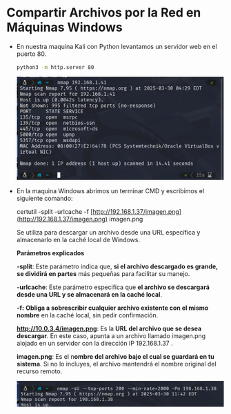 # Compartir Archivos por la Red en Máquinas Windows

- En nuestra maquina Kali con Python levantamos un servidor web  en el puerto 80.
    
    ```bash
    python3 -m http.server 80
    ```
    
    ![image.png](./imagenes/image%207.png)
    

- En la maquina Windows abrimos un terminar CMD y escribimos el siguiente comando:
    
    certutil -split -urlcache -f [http://192.168.1.37/imagen.png](http://192.168.1.37/imagen.png) imagen.png
    
    Se utiliza para descargar un archivo desde una URL específica y almacenarlo en la caché local de Windows. 
    
    **Parámetros explicados**
    
    **-split**: Este parámetro indica que, **si el archivo descargado es grande, se dividirá en partes** más pequeñas para facilitar su manejo.
    
    **-urlcache**: Este parámetro especifica que **el archivo se descargará desde una URL y se almacenará en la caché local**.
    
    **-f:** **Obliga a sobrescribir cualquier archivo existente con el mismo nombre** en la caché local, sin pedir confirmación.
    
    **http://10.0.3.4/imagen.png**: Es la **URL del archivo que se desea descargar**. En este caso, apunta a un archivo llamado imagen.png alojado en un servidor con la dirección IP 192.168.1.37 .
    
    **imagen.png**: Es el n**ombre del archivo bajo el cual se guardará en tu sistema**. Si no lo incluyes, el archivo mantendrá el nombre original del recurso remoto.
    
    ![image.png](./imagenes/image%208.png)